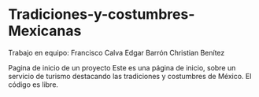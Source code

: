 # Tradiciones-y-costumbres-Mexicanas
Trabajo en equipo:
Francisco Calva
Edgar Barrón
Christian Benítez

Pagina de inicio de un proyecto
Este es una página de inicio, sobre un servicio de turismo destacando las tradiciones y costumbres de México.
El código es libre. 
